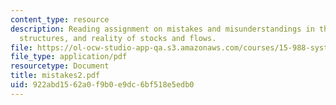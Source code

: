 ```yaml
---
content_type: resource
description: Reading assignment on mistakes and misunderstandings in the use of generic
  structures, and reality of stocks and flows.
file: https://ol-ocw-studio-app-qa.s3.amazonaws.com/courses/15-988-system-dynamics-self-study-fall-1998-spring-1999/922abd1562a0f9b0e9dc6bf518e5edb0_mistakes2.pdf
file_type: application/pdf
resourcetype: Document
title: mistakes2.pdf
uid: 922abd15-62a0-f9b0-e9dc-6bf518e5edb0
---
```

